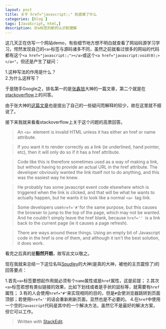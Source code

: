 ```yaml
---
layout: post
title: 关于 href="javascript:;" 到底做了什么
categories: [blog ]
tags: [JavaScript, html,]
description: 对a标签的新的认识和理解
---
```


这几天正在仿写一个网站demo，有些细节地方想不明白就查看了网站码源学习学习，愕然发现自己的`<a>`标签与源码诸多不同，虽然之前就看过很多的网站的代码都有这个`<a href="javascript:;"></a>`或这个`<a href="javascript:void(0);></a>"`，但还是产生了疑问：

1.这种写法的作用是什么？<br>
2.为什么这样写？

于是随手Google之，排名第一的是[张鑫旭](http://www.zhangxinxu.com/wordpress/2013/01/why-use-href-javascript-void0/)大神的一篇文章，第二个就是在[stackoverflow](http://stackoverflow.com/questions/7755088/what-does-href-expression-a-href-javascript-a-do)上的问答。

由于张大神的[这篇文章](http://www.zhangxinxu.com/wordpress/2013/01/why-use-href-javascript-void0/)也是提出了自己的一些疑问而解释的较少，故在这里就不细说了。

接下来我就来看看stackoverflow上关于这个问题的高票回答。

>An `<a> `element is invalid HTML unless it has either an href or name attribute.

>If you want it to render correctly as a link (ie underlined, hand pointer, etc), then it will only do so if it has a href attribute.

>Code like this is therefore sometimes used as a way of making a link, but without having to provide an actual URL in the href attribute. The developer obviously wanted the link itself not to do anything, and this was the easiest way he knew.

>He probably has some javascript event code elsewhere which is triggered when the link is clicked, and that will be what he wants to actually happen, but he wants it to look like a normal `<a> `tag link.

>Some developers use` href='#' `for the same purpose, but this causes the browser to jump to the top of the page, which may not be wanted. And he couldn't simply leave the href blank, because `href='' `is a link back to the current page (ie it causes a page refresh).

>There are ways around these things. Using an empty bit of Javascript code in the href is one of them, and although it isn't the best solution, it does work.

看完之后真的是**豁然开朗**，故写此文以敬之。

现在我就来总结一下这位名叫[Spudley](http://stackoverflow.com/users/352765/spudley)的大神(是真的大神，被他的主页震惊了)的回答要点：

1.首先`<a>`标签要想起作用就必须有个`name`属性或是`href`属性，这是前提；
2.其次`<a>`标签若想有类似链接的效果，比如下划线或者是手状的鼠标等，就需要有`href`属性；
3.有的人会使用`href="#"`来实现相同的目的，但是`#`会使浏览器跳转到页面顶部；若使用`href=''`的话会重新刷新页面，显然也是不必要的。
4.在`href`中使用一个空的`Javascript`代码是其中的一个解决方法，虽然它不是最好的解决方案，但它可以工作。



> Written with [StackEdit](https://stackedit.io/).